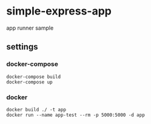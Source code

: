 # simple-express-app

app runner sample

## settings

### docker-compose

```
docker-compose build
docker-compose up
```

### docker

```
docker build ./ -t app
docker run --name app-test --rm -p 5000:5000 -d app
```
